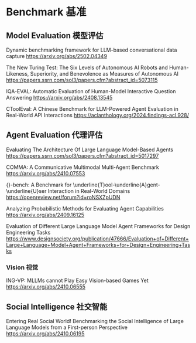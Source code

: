 # Benchmark 基准
## Model Evaluation 模型评估
Dynamic benchmarking framework for LLM-based conversational data capture
https://arxiv.org/abs/2502.04349

The New Turing Test: The Six Levels of Autonomous AI Robots and Human-Likeness, Superiority, and Benevolence as Measures of Autonomous AI
https://papers.ssrn.com/sol3/papers.cfm?abstract_id=5073115

IQA-EVAL: Automatic Evaluation of Human-Model Interactive Question Answering
https://arxiv.org/abs/2408.13545

CToolEval: A Chinese Benchmark for LLM-Powered Agent Evaluation in Real-World API Interactions
https://aclanthology.org/2024.findings-acl.928/

## Agent Evaluation 代理评估

Evaluating The Architecture Of Large Language Model-Based Agents
https://papers.ssrn.com/sol3/papers.cfm?abstract_id=5017297

COMMA: A Communicative Multimodal Multi-Agent Benchmark
https://arxiv.org/abs/2410.07553

{}-bench: A Benchmark for \underline{T}ool-\underline{A}gent-\underline{U}ser Interaction in Real-World Domains
https://openreview.net/forum?id=roNSXZpUDN

Analyzing Probabilistic Methods for Evaluating Agent Capabilities
https://arxiv.org/abs/2409.16125

Evaluation of Different Large Language Model Agent Frameworks for Design Engineering Tasks
https://www.designsociety.org/publication/47666/Evaluation+of+Different+Large+Language+Model+Agent+Frameworks+for+Design+Engineering+Tasks

### Vision 视觉
ING-VP: MLLMs cannot Play Easy Vision-based Games Yet
https://arxiv.org/abs/2410.06555

## Social Intelligence 社交智能
Entering Real Social World! Benchmarking the Social Intelligence of Large Language Models from a First-person Perspective
https://arxiv.org/abs/2410.06195
